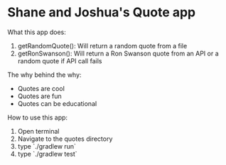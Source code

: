 <h1>Shane and Joshua's Quote app</h1>
<p>What this app does:</p>
<ol>
<li>getRandomQuote(): Will return a random quote from a file</li>
<li>getRonSwanson(): Will return a Ron Swanson quote from an API or a random quote if API call fails</li>
</ol>

<p>The why behind the why:</p>
<ul>
<li>Quotes are cool</li>
<li>Quotes are fun</li>
<li>Quotes can be educational</li>
</ul>

<p>How to use this app:</p>
<ol>
<li>Open terminal</li>
<li>Navigate to the quotes directory</li>
<li>type `./gradlew run`</li>
<li>type `./gradlew test`</li>
</ol>

